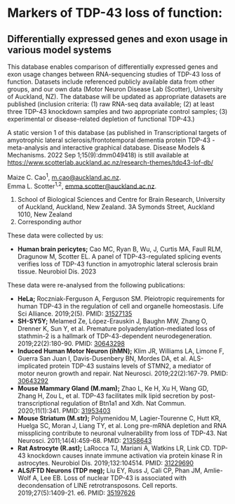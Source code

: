 # Markers of TDP-43 loss of function:
## Differentially expressed genes and exon usage in various model systems

This database enables comparison of differentially expressed genes and exon usage changes between RNA-sequencing studies of TDP-43 loss of function. Datasets include referenced publicly available data from other groups, and our own data (Motor Neuron Disease Lab (Scotter), University of Auckland, NZ). The database will be updated as appropriate datasets are published (inclusion criteria: (1) raw RNA-seq data available; (2) at least three TDP-43 knockdown samples and two appropriate control samples; (3) experimental or disease-related depletion of functional TDP-43.)

A static version 1 of this database (as published in Transcriptional targets of amyotrophic lateral sclerosis/frontotemporal dementia protein TDP-43 - meta-analysis and interactive graphical database. Disease Models & Mechanisms. 2022 Sep 1;15(9):dmm049418) is still available at <https://www.scotterlab.auckland.ac.nz/research-themes/tdp43-lof-db/>

Maize C. Cao<sup>1</sup>, <m.cao@auckland.ac.nz>.<br>
Emma L. Scotter<sup>1,2</sup>, <emma.scotter@auckland.ac.nz>.

1. School of Biological Sciences and Centre for Brain Research, University of Auckland, Auckland, New Zealand. 3A Symonds Street, Auckland 1010, New Zealand
2. Corresponding author

These data were collected by us:
- **Human brain pericytes;** Cao MC, Ryan B, Wu, J, Curtis MA, Faull RLM, Dragunow M, Scotter EL. A panel of TDP-43-regulated splicing events verifies loss of TDP-43 function in amyotrophic lateral sclerosis brain tissue. Neurobiol Dis. 2023
  
These data were re-analysed from the following publications:
- **HeLa;** Roczniak-Ferguson A, Ferguson SM. Pleiotropic requirements for human TDP-43 in the regulation of cell and organelle homeostasis. Life Sci Alliance. 2019;2(5). PMID: [31527135](https://www.ncbi.nlm.nih.gov/pubmed/31527135)
- **SH-SY5Y;** Melamed Ze, López-Erauskin J, Baughn MW, Zhang O, Drenner K, Sun Y, et al. Premature polyadenylation-mediated loss of stathmin-2 is a hallmark of TDP-43-dependent neurodegeneration. 2019;22(2):180-90. PMID: [30643298](https://www.ncbi.nlm.nih.gov/pubmed/30643298)
- **Induced Human Motor Neuron (ihMN);** Klim JR, Williams LA, Limone F, Guerra San Juan I, Davis-Dusenbery BN, Mordes DA, et al. ALS-implicated protein TDP-43 sustains levels of STMN2, a mediator of motor neuron growth and repair. Nat Neurosci. 2019;22(2):167-79. PMID: [30643292](https://www.ncbi.nlm.nih.gov/pubmed/30643292)
- **Mouse Mammary Gland (M.mam);** Zhao L, Ke H, Xu H, Wang GD, Zhang H, Zou L, et al. TDP-43 facilitates milk lipid secretion by post-transcriptional regulation of Btn1a1 and Xdh. Nat Commun. 2020;11(1):341. PMID: [31953403](https://www.ncbi.nlm.nih.gov/pubmed/31953403)
- **Mouse Striatum (M.str);** Polymenidou M, Lagier-Tourenne C, Hutt KR, Huelga SC, Moran J, Liang TY, et al. Long pre-mRNA depletion and RNA missplicing contribute to neuronal vulnerability from loss of TDP-43. Nat Neurosci. 2011;14(4):459-68. PMID: [21358643](https://www.ncbi.nlm.nih.gov/pubmed/21358643)
- **Rat Astrocyte (R.ast);** LaRocca TJ, Mariani A, Watkins LR, Link CD. TDP-43 knockdown causes innate immune activation via protein kinase R in astrocytes. Neurobiol Dis. 2019;132:104514. PMID: [31229690](https://www.ncbi.nlm.nih.gov/pubmed/31229690)
- **ALS/FTD Neurons (TDP neg);** Liu EY, Russ J, Cali CP, Phan JM, Amlie-Wolf A, Lee EB. Loss of nuclear TDP-43 is associated with decondensation of LINE retrotransposons. Cell reports. 2019;27(5):1409-21. e6. PMID: [35197626](https://www.ncbi.nlm.nih.gov/pubmed/35197626)
